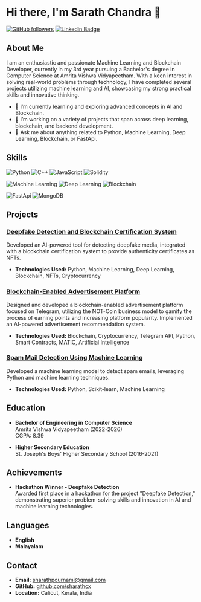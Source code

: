
# Hi there, I'm Sarath Chandra 👋

[![GitHub followers](https://img.shields.io/github/followers/sharathcx?label=Follow&style=social)](https://github.com/sharathcx)
[![Linkedin Badge](https://img.shields.io/badge/-Sarath_Chandra-blue?style=flat-square&logo=Linkedin&logoColor=white&link=https://www.linkedin.com/in/sharathchandra)](https://www.linkedin.com/in/sharathchandra)

## About Me

I am an enthusiastic and passionate Machine Learning and Blockchain Developer, currently in my 3rd year pursuing a Bachelor's degree in Computer Science at Amrita Vishwa Vidyapeetham. With a keen interest in solving real-world problems through technology, I have completed several projects utilizing machine learning and AI, showcasing my strong practical skills and innovative thinking.

- 🌱 I’m currently learning and exploring advanced concepts in AI and Blockchain.
- 🤖 I’m working on a variety of projects that span across deep learning, blockchain, and backend development.
- 💬 Ask me about anything related to Python, Machine Learning, Deep Learning, Blockchain, or FastApi.

## Skills

![Python](https://img.shields.io/badge/Python-3776AB?style=for-the-badge&logo=python&logoColor=white)
![C++](https://img.shields.io/badge/C++-00599C?style=for-the-badge&logo=cplusplus&logoColor=white)
![JavaScript](https://img.shields.io/badge/JavaScript-F7DF1E?style=for-the-badge&logo=javascript&logoColor=black)
![Solidity](https://img.shields.io/badge/Solidity-363636?style=for-the-badge&logo=solidity&logoColor=white)

![Machine Learning](https://img.shields.io/badge/Machine%20Learning-FF6F00?style=for-the-badge&logo=ai)
![Deep Learning](https://img.shields.io/badge/Deep%20Learning-8E44AD?style=for-the-badge&logo=deeplearning)
![Blockchain](https://img.shields.io/badge/Blockchain-121D33?style=for-the-badge&logo=blockchain)

![FastApi](https://img.shields.io/badge/FastApi-009688?style=for-the-badge&logo=fastapi&logoColor=white)
![MongoDB](https://img.shields.io/badge/MongoDB-47A248?style=for-the-badge&logo=mongodb&logoColor=white)

## Projects

### [Deepfake Detection and Blockchain Certification System](https://github.com/sharathcx/deepfake-detection)
Developed an AI-powered tool for detecting deepfake media, integrated with a blockchain certification system to provide authenticity certificates as NFTs.
- **Technologies Used:** Python, Machine Learning, Deep Learning, Blockchain, NFTs, Cryptocurrency

### [Blockchain-Enabled Advertisement Platform](https://github.com/sharathcx/blockchain-ad-platform)
Designed and developed a blockchain-enabled advertisement platform focused on Telegram, utilizing the NOT-Coin business model to gamify the process of earning points and increasing platform popularity. Implemented an AI-powered advertisement recommendation system.
- **Technologies Used:** Blockchain, Cryptocurrency, Telegram API, Python, Smart Contracts, MATIC, Artificial Intelligence

### [Spam Mail Detection Using Machine Learning](https://github.com/sharathcx/spam-detection)
Developed a machine learning model to detect spam emails, leveraging Python and machine learning techniques.
- **Technologies Used:** Python, Scikit-learn, Machine Learning

## Education

- **Bachelor of Engineering in Computer Science**  
  Amrita Vishwa Vidyapeetham (2022-2026)  
  CGPA: 8.39

- **Higher Secondary Education**  
  St. Joseph's Boys' Higher Secondary School (2016-2021)

## Achievements

- **Hackathon Winner - Deepfake Detection**  
  Awarded first place in a hackathon for the project "Deepfake Detection," demonstrating superior problem-solving skills and innovation in AI and machine learning technologies.

## Languages

- **English**
- **Malayalam**

## Contact

- **Email:** [sharathpournami@gmail.com](mailto:sharathpournami@gmail.com)
- **GitHub:** [github.com/sharathcx](https://github.com/sharathcx)
- **Location:** Calicut, Kerala, India
